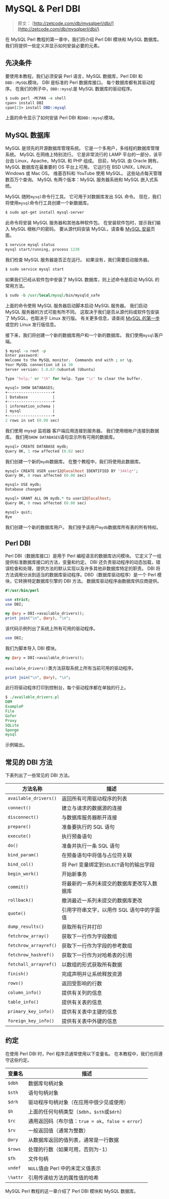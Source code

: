 # MySQL & Perl DBI

> 原文： [http://zetcode.com/db/mysqlperl/dbi/](http://zetcode.com/db/mysqlperl/dbi/)

在 MySQL Perl 教程的第一章中，我们将介绍 Perl DBI 模块和 MySQL 数据库。 我们将提供一些定义并显示如何安装必要的元素。

## 先决条件

要使用本教程，我们必须安装 Perl 语言，MySQL 数据库，Perl DBI 和`DBD::MySQL`模块。 DBI 是标准的 Perl 数据库接口。 每个数据库都有其驱动程序。 在我们的例子中，`DBD::mysql`是 MySQL 数据库的驱动程序。

```perl
$ sudo perl -MCPAN -e shell
cpan> install DBI
cpan[2]> install DBD::mysql

```

上面的命令显示了如何安装 Perl DBI 和`DBD::mysql`模块。

## MySQL 数据库

MySQL 是领先的开源数据库管理系统。 它是一个多用户，多线程的数据库管理系统。 MySQL 在网络上特别流行。 它是非常流行的 LAMP 平台的一部分，该平台由 Linux，Apache，MySQL 和 PHP 组成。 目前，MySQL 由 Oracle 拥有。 MySQL 数据库在最重要的 OS 平台上可用。 它运行在 BSD UNIX，LINUX，Windows 或 Mac OS。 维基百科和 YouTube 使用 MySQL。 这些站点每天管理数百万个查询。 MySQL 有两个版本：MySQL 服务器系统和 MySQL 嵌入式系统。

MySQL 随附`mysql`命令行工具。 它可用于对数据库发出 SQL 命令。 现在，我们将使用`mysql`命令行工具创建一个新数据库。

```perl
$ sudo apt-get install mysql-server

```

此命令将安装 MySQL 服务器和其他各种软件包。 在安装软件包时，提示我们输入 MySQL 根帐户的密码。 要从源代码安装 MySQL，请查看 [MySQL 安装](http://zetcode.com/databases/mysqltutorial/installation/)页面。

```perl
$ service mysql status
mysql start/running, process 1238

```

我们检查 MySQL 服务器是否正在运行。 如果没有，我们需要启动服务器。

```perl
$ sudo service mysql start

```

如果我们已经从软件包中安装了 MySQL 数据库，则上述命令是启动 MySQL 的常用方法。

```perl
$ sudo -b /usr/local/mysql/bin/mysqld_safe

```

上面的命令使用 MySQL 服务器启动脚本启动 MySQL 服务器。 我们启动 MySQL 服务器的方式可能有所不同。 这取决于我们是否从源代码或软件包安装了 MySQL，也取决于 Linux 发行版。 有关更多信息，请查阅 [MySQL 的第一步](http://zetcode.com/databases/mysqltutorial/firststeps/)或您的 Linux 发行版信息。

接下来，我们将创建一个新的数据库用户和一个新的数据库。 我们使用`mysql`客户端。

```perl
$ mysql -u root -p
Enter password: 
Welcome to the MySQL monitor.  Commands end with ; or \g.
Your MySQL connection id is 30
Server version: 5.0.67-0ubuntu6 (Ubuntu)

Type 'help;' or '\h' for help. Type '\c' to clear the buffer.

mysql> SHOW DATABASES;
+--------------------+
| Database           |
+--------------------+
| information_schema | 
| mysql              | 
+--------------------+
2 rows in set (0.00 sec)

```

我们使用 mysql 监视器 客户端应用连接到服务器。 我们使用根帐户连接到数据库。 我们用`SHOW DATABASES`语句显示所有可用的数据库。

```perl
mysql> CREATE DATABASE mydb;
Query OK, 1 row affected (0.02 sec)

```

我们创建一个新的`mydb`数据库。 在整个教程中，我们将使用此数据库。

```perl
mysql> CREATE USER user12@localhost IDENTIFIED BY '34klq*';
Query OK, 0 rows affected (0.00 sec)

mysql> USE mydb;
Database changed

mysql> GRANT ALL ON mydb.* to user12@localhost;
Query OK, 0 rows affected (0.00 sec)

mysql> quit;
Bye

```

我们创建一个新的数据库用户。 我们授予该用户`mydb`数据库所有表的所有特权。

## Perl DBI

Perl DBI（数据库接口）是用于 Perl 编程语言的数据库访问模块。 它定义了一组提供标准数据库接口的方法，变量和约定。 DBI 还负责驱动程序的动态加载，错误检查和处理，提供方法的默认实现以及许多其他非数据库特定的职责。 DBI 将方法调用分派到适当的数据库驱动程序。DBD（数据库驱动程序）是一个 Perl 模块，它转换特定数据库引擎的 DBI 方法。 数据库驱动程序由数据库供应商提供。

```perl
#!/usr/bin/perl

use strict;
use DBI;

my @ary = DBI->available_drivers();
print join("\n", @ary), "\n";

```

该代码示例列出了系统上所有可用的驱动程序。

```perl
use DBI;

```

我们为脚本导入 DBI 模块。

```perl
my @ary = DBI->available_drivers();

```

`available_drivers()`类方法获取系统上所有当前可用的驱动程序。

```perl
print join("\n", @ary), "\n";

```

此行将驱动程序打印到控制台，每个驱动程序都在单独的行上。

```perl
$ ./available_drivers.pl 
DBM
ExampleP
File
Gofer
Proxy
SQLite
Sponge
mysql

```

示例输出。

## 常见的 DBI 方法

下表列出了一些常见的 DBI 方法。

| 方法名称 | 描述 |
| --- | --- |
| `available_drivers()` | 返回所有可用驱动程序的列表 |
| `connect()` | 建立与请求的数据源的连接 |
| `disconnect()` | 与数据库服务器断开连接 |
| `prepare()` | 准备要执行的 SQL 语句 |
| `execute()` | 执行预备语句 |
| `do()` | 准备并执行一条 SQL 语句 |
| `bind_param()` | 在预备语句中将值与占位符关联 |
| `bind_col()` | 将 Perl 变量绑定到`SELECT`语句的输出字段 |
| `begin_work()` | 开始新事务 |
| `commit()` | 将最新的一系列未提交的数据库更改写入数据库 |
| `rollback()` | 撤消最近一系列未提交的数据库更改 |
| `quote()` | 引用字符串文字，以用作 SQL 语句中的字面值 |
| `dump_results()` | 获取所有行并打印 |
| `fetchrow_array()` | 获取下一行作为字段数组 |
| `fetchrow_arrayref()` | 获取下一行作为字段的参考数组 |
| `fetchrow_hashref()` | 获取下一行作为对哈希表的引用 |
| `fetchall_arrayref()` | 以数组的形式获取所有数据 |
| `finish()` | 完成声明并让系统释放资源 |
| `rows()` | 返回受影响的行数 |
| `column_info()` | 提供有关列的信息 |
| `table_info()` | 提供有关表的信息 |
| `primary_key_info()` | 提供有关表中主键的信息 |
| `foreign_key_info()` | 提供有关表中外键的信息 |

## 约定

在使用 Perl DBI 时，Perl 程序员通常使用以下变量名。 在本教程中，我们也将遵守这些约定。

| 变量名 | 描述 |
| --- | --- |
| `$dbh` | 数据库句柄对象 |
| `$sth` | 语句句柄对象 |
| `$drh` | 驱动程序句柄对象（在应用中很少见或使用） |
| `$h` | 上面的任何句柄类型（`$dbh`，`$sth`或`$drh`） |
| `$rc` | 通用返回码（布尔值：`true = ok`，`false = error`） |
| `$rv` | 一般返回值（通常为整数） |
| `@ary` | 从数据库返回的值列表，通常是一行数据 |
| `$rows` | 处理的行数（如果可用，否则为-1） |
| `$fh` | 文件句柄 |
| `undef` | `NULL`值由 Perl 中的未定义值表示 |
| `\%attr` | 引用传递给方法的属性值的哈希 |

MySQL Perl 教程的这一章介绍了 Perl DBI 模块和 MySQL 数据库。